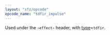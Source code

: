 ```yaml
---
layout: "sfz/opcode"
opcode_name: "tdfir_impulse"
---
```

Used under the `‹effect›` header, with [type]=`tdfir`.

[type]: type#tdfir

